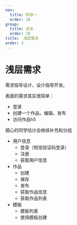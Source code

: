 ```yaml
---
nav:
  title: 阶段一
  order: 10
group:
  title: 总览
  order: 10
title:  浅层需求
order: 3
---
```


# 浅层需求

需求指导设计，设计指导开发。

表面的需求其实很简单：

- 登录
- 创建一个作品，编辑，发布
- 访问作品h5

细心的同学估计会继续补充和分组

- 用户信息
  - 登录（短信验证码登录）
  - 注册
  - 获取用户信息
- 作品
  - 创建
  - 保存
  - 发布
  - 获取作品信息
  - 获取作品列表
- 模板
  - 模板列表
  - 使用模板创建